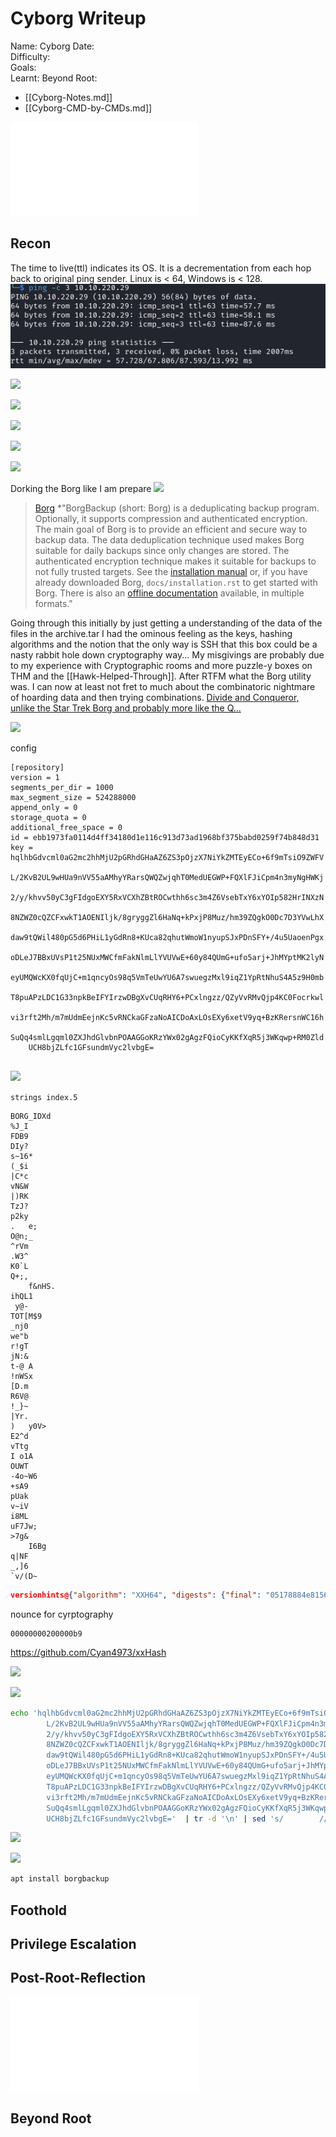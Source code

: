 # Cyborg Writeup

Name: Cyborg
Date:  
Difficulty:  
Goals:  
Learnt:
Beyond Root:

- [[Cyborg-Notes.md]]
- [[Cyborg-CMD-by-CMDs.md]]


![](Cyborg-map.excalidraw.md)

## Recon

The time to live(ttl) indicates its OS. It is a decrementation from each hop back to original ping sender. Linux is < 64, Windows is < 128.
![ping](Screenshots/ping.png)

![](adminpage.png)

![](archivehostedonadmin.png)

![](inthesource.png)

![](usernamefield.png)

![](readmeborgbackupreadthedocsio.png)

Dorking the Borg like I am prepare
![](itsiarealborg.png)
> [Borg](https://borgbackup.readthedocs.io/en/stable/) *"BorgBackup (short: Borg) is a deduplicating backup program. Optionally, it supports compression and authenticated encryption. The main goal of Borg is to provide an efficient and secure way to backup data. The data deduplication technique used makes Borg suitable for daily backups since only changes are stored. The authenticated encryption technique makes it suitable for backups to not fully trusted targets. See the [installation manual](https://borgbackup.readthedocs.org/en/stable/installation.html) or, if you have already downloaded Borg, `docs/installation.rst` to get started with Borg. There is also an [offline documentation](https://readthedocs.org/projects/borgbackup/downloads) available, in multiple formats."

Going through this initially by just getting a understanding of the data of the files in the archive.tar I had the ominous feeling as the keys, hashing algorithms and the notion that the only way is SSH that this box could be a nasty rabbit hole down cryptography way... My misgivings are probably due to my experience with Cryptographic rooms and more puzzle-y boxes on THM and the [[Hawk-Helped-Through]]. After RTFM what the Borg utility was. I can now at least not fret to much about the combinatoric nightmare of hoarding data and then trying combinations. [Divide and Conqueror, unlike the Star Trek Borg and probably more like the Q...](https://www.youtube.com/watch?v=UolX8swBJHc) 


![](hints5.png)

 config
```
[repository]
version = 1
segments_per_dir = 1000
max_segment_size = 524288000
append_only = 0
storage_quota = 0
additional_free_space = 0
id = ebb1973fa0114d4ff34180d1e116c913d73ad1968bf375babd0259f74b848d31
key = hqlhbGdvcml0aG2mc2hhMjU2pGRhdGHaAZ6ZS3pOjzX7NiYkZMTEyECo+6f9mTsiO9ZWFV
	L/2KvB2UL9wHUa9nVV55aAMhyYRarsQWQZwjqhT0MedUEGWP+FQXlFJiCpm4n3myNgHWKj
	2/y/khvv50yC3gFIdgoEXY5RxVCXhZBtROCwthh6sc3m4Z6VsebTxY6xYOIp582HrINXzN
	8NZWZ0cQZCFxwkT1AOENIljk/8gryggZl6HaNq+kPxjP8Muz/hm39ZQgkO0Dc7D3YVwLhX
	daw9tQWil480pG5d6PHiL1yGdRn8+KUca82qhutWmoW1nyupSJxPDnSFY+/4u5UaoenPgx
	oDLeJ7BBxUVsP1t25NUxMWCfmFakNlmLlYVUVwE+60y84QUmG+ufo5arj+JhMYptMK2lyN
	eyUMQWcKX0fqUjC+m1qncyOs98q5VmTeUwYU6A7swuegzMxl9iqZ1YpRtNhuS4A5z9H0mb
	T8puAPzLDC1G33npkBeIFYIrzwDBgXvCUqRHY6+PCxlngzz/QZyVvRMvQjp4KC0Focrkwl
	vi3rft2Mh/m7mUdmEejnKc5vRNCkaGFzaNoAICDoAxLOsEXy6xetV9yq+BzKRersnWC16h
	SuQq4smlLgqml0ZXJhdGlvbnPOAAGGoKRzYWx02gAgzFQioCyKKfXqR5j3WKqwp+RM0Zld
	UCH8bjZLfc1GFsundmVyc2lvbgE=


```
![](borgconfig.png)

`strings index.5`

```
BORG_IDXd
%J_I
FDB9
DIy?
s~16*
(_$i
|C*c
vN&W
|)RK
TzJ?
p2ky
.	e;
O@n;_
^rVm
.W3^
K0`L
Q+;,
	f&nHS.
ihQL1
 y@-
TOT[M$9
_nj0
we"b
r!gT
jN:&
t-@ A
!nWSx
[D.m
R6V@
!_}~
|Yr.
)	y0V>
E2^d
vTtg
I o1A
OUWT
-4o~W6
+sA9
pUak
v~iV
i8ML
uF7Jw;
>7g&
	I6Bg
q|NF
_,]6
`v/(D~

```

```json
versionhints@{"algorithm": "XXH64", "digests": {"final": "05178884e81563d7"}}indexb{"algorithm": "XXH64", "digests": {"HashHeader": "146e9cb969e480a3", "final": "b53737af67235823"}}

```

nounce for cyrptography 
```
00000000200000b9
```


https://github.com/Cyan4973/xxHash


![](cyberchefingthekey.png)

![](ippsecsizecheckingttheid.png)



```bash
echo 'hqlhbGdvcml0aG2mc2hhMjU2pGRhdGHaAZ6ZS3pOjzX7NiYkZMTEyECo+6f9mTsiO9ZWFV
        L/2KvB2UL9wHUa9nVV55aAMhyYRarsQWQZwjqhT0MedUEGWP+FQXlFJiCpm4n3myNgHWKj
        2/y/khvv50yC3gFIdgoEXY5RxVCXhZBtROCwthh6sc3m4Z6VsebTxY6xYOIp582HrINXzN
        8NZWZ0cQZCFxwkT1AOENIljk/8gryggZl6HaNq+kPxjP8Muz/hm39ZQgkO0Dc7D3YVwLhX
        daw9tQWil480pG5d6PHiL1yGdRn8+KUca82qhutWmoW1nyupSJxPDnSFY+/4u5UaoenPgx
        oDLeJ7BBxUVsP1t25NUxMWCfmFakNlmLlYVUVwE+60y84QUmG+ufo5arj+JhMYptMK2lyN
        eyUMQWcKX0fqUjC+m1qncyOs98q5VmTeUwYU6A7swuegzMxl9iqZ1YpRtNhuS4A5z9H0mb
        T8puAPzLDC1G33npkBeIFYIrzwDBgXvCUqRHY6+PCxlngzz/QZyVvRMvQjp4KC0Focrkwl
        vi3rft2Mh/m7mUdmEejnKc5vRNCkaGFzaNoAICDoAxLOsEXy6xetV9yq+BzKRersnWC16h
        SuQq4smlLgqml0ZXJhdGlvbnPOAAGGoKRzYWx02gAgzFQioCyKKfXqR5j3WKqwp+RM0Zld
        UCH8bjZLfc1GFsundmVyc2lvbgE='  | tr -d '\n' | sed 's/        //g' | base64 -d
```
![](decodingb64key.png)

![](datadirectory.png)


```bash
apt install borgbackup
```
## Foothold

## Privilege Escalation

## Post-Root-Reflection  

![](Cyborg-map.excalidraw.md)

## Beyond Root


